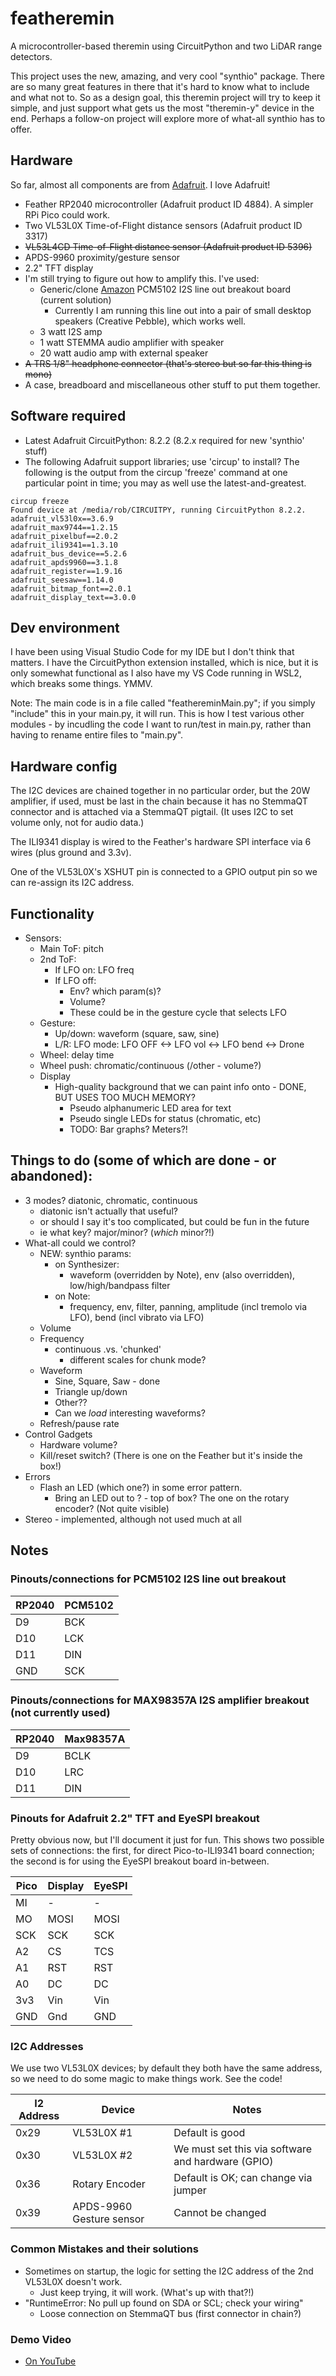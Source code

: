 # featheremin
A microcontroller-based theremin using CircuitPython and two LiDAR range detectors. 

This project uses the new, amazing, and very cool "synthio" package. 
There are so many great features in there that it's hard to know what to include and what not to. 
So as a design goal, this theremin project will try to keep it simple, 
and just support what gets us the most "theremin-y" device in the end.
Perhaps a follow-on project will explore more of what-all synthio has to offer.

## Hardware
So far, almost all components are from [Adafruit](https://www.adafruit.com). I love Adafruit!
 * Feather RP2040 microcontroller (Adafruit product ID 4884). A simpler RPi Pico could work.
 * Two VL53L0X Time-of-Flight distance sensors (Adafruit product ID 3317)
 * <strike>VL53L4CD Time-of-Flight distance sensor (Adafruit product ID 5396)</strike>
 * APDS-9960 proximity/gesture sensor
 * 2.2" TFT display
 * I'm still trying to figure out how to amplify this. I've used:
   * Generic/clone [Amazon](https://a.co/d/77fnhnu) PCM5102 I2S line out breakout board (current solution)
     * Currently I am running this line out into a pair of small desktop speakers (Creative Pebble), which works well.
   * 3 watt I2S amp
   * 1 watt STEMMA audio amplifier with speaker
   * 20 watt audio amp with external speaker
 * <strike>A TRS 1/8" headphone connector (that's stereo but so far this thing is mono)</strike>
 * A case, breadboard and miscellaneous other stuff to put them together.

## Software required
 * Latest Adafruit CircuitPython: 8.2.2 (8.2.x required for new 'synthio' stuff)
 * The following Adafruit support libraries; use 'circup' to install? The following is the output from the circup 'freeze' command at one particular point in time; you may as well use the latest-and-greatest.
```
circup freeze
Found device at /media/rob/CIRCUITPY, running CircuitPython 8.2.2.
adafruit_vl53l0x==3.6.9
adafruit_max9744==1.2.15
adafruit_pixelbuf==2.0.2
adafruit_ili9341==1.3.10
adafruit_bus_device==5.2.6
adafruit_apds9960==3.1.8
adafruit_register==1.9.16
adafruit_seesaw==1.14.0
adafruit_bitmap_font==2.0.1
adafruit_display_text==3.0.0
```



## Dev environment
I have been using Visual Studio Code for my IDE but I don't think that matters. I have the CircuitPython extension installed, which is nice, but it is only somewhat functional as I also have my VS Code running in WSL2, which breaks some things. YMMV.

Note: The main code is in a file called "feathereminMain.py"; if you simply "include" this in your main.py, it will run. This is how I test various other modules - by incudling the code I want to run/test in main.py, rather than having to rename entire files to "main.py".

## Hardware config
The I2C devices are chained together in no particular order, but the 20W amplifier, if used,
must be last in the chain because it has no StemmaQT connector and is attached via a StemmaQT pigtail. 
(It uses I2C to set volume only, not for audio data.)

The ILI9341 display is wired to the Feather's hardware SPI interface via 6 wires (plus ground and 3.3v).

One of the VL53L0X's XSHUT pin is connected to a GPIO output pin so we can re-assign its I2C address.


## Functionality
 * Sensors:
   * Main ToF: pitch
   * 2nd ToF:
     * If LFO on: LFO freq
     * If LFO off:
       * Env? which param(s)?
       * Volume?
       * These could be in the gesture cycle that selects LFO
   * Gesture:
     * Up/down: waveform (square, saw, sine)
     * L/R: LFO mode: LFO OFF <-> LFO vol <-> LFO bend <-> Drone
   * Wheel: delay time
   * Wheel push: chromatic/continuous (/other - volume?)
   * Display
     * High-quality background that we can paint info onto - DONE, BUT USES TOO MUCH MEMORY?
       * Pseudo alphanumeric LED area for text
       * Pseudo single LEDs for status (chromatic, etc)
       * TODO: Bar graphs? Meters?!
       

## Things to do (some of which are done - or abandoned):
 * 3 modes? diatonic, chromatic, continuous
   * diatonic isn't actually that useful?
   *   or should I say it's too complicated, but could be fun in the future
   *   ie what key? major/minor? (*which* minor?!)
 * What-all could we control?
   * NEW: synthio params:
     * on Synthesizer:
       * waveform (overridden by Note), env (also overridden), low/high/bandpass filter
     * on Note:
       * frequency, env, filter, panning, amplitude (incl tremolo via LFO), bend (incl vibrato via LFO)
   * Volume
   * Frequency
     * continuous .vs. 'chunked'
       * different scales for chunk mode?
   * Waveform
     * Sine, Square, Saw - done
     * Triangle up/down
     * Other??
     * Can we *load* interesting waveforms?
   * Refresh/pause rate
 * Control Gadgets
   * Hardware volume?
   * Kill/reset switch? (There is one on the Feather but it's inside the box!)
 * Errors
   * Flash an LED (which one?) in some error pattern.
     * Bring an LED out to ? - top of box? The one on the rotary encoder? (Not quite visible)
  * Stereo - implemented, although not used much at all


## Notes

### Pinouts/connections for PCM5102 I2S line out breakout
| RP2040 | PCM5102 |
| ------ | ------- |
| D9     | BCK     |
| D10    | LCK     |
| D11    | DIN     |
| GND    | SCK     | 


### Pinouts/connections for MAX98357A I2S amplifier breakout (not currently used)
| RP2040 | Max98357A |
| ------ | --------- |
| D9     | BCLK      |
| D10    | LRC       |
| D11    | DIN       |


### Pinouts for Adafruit 2.2" TFT and EyeSPI breakout
Pretty obvious now, but I'll document it just for fun. 
This shows two possible sets of connections: 
the first, for direct Pico-to-ILI9341 board connection; 
the second is for using the EyeSPI breakout board in-between.

| Pico   | Display | EyeSPI |
| ------ | ------- | ------ |
| MI     | -       | -      |
| MO     | MOSI    | MOSI   |
| SCK    | SCK     | SCK    |
| A2     | CS      | TCS    |
| A1     | RST     | RST    |
| A0     | DC      | DC     |
| 3v3    | Vin     | Vin    |
| GND    | Gnd     | GND    |

### I2C Addresses
We use two VL53L0X devices; by default they both have the same address, 
so we need to do some magic to make things work. See the code!

| I2 Address | Device | Notes |
| ---------- | ------ | ----- |
| 0x29       | VL53L0X #1 | Default is good |
| 0x30       | VL53L0X #2 | We must set this via software and hardware (GPIO) |
| 0x36       | Rotary Encoder | Default is OK; can change via jumper |
| 0x39       | APDS-9960 Gesture sensor | Cannot be changed |


### Common Mistakes and their solutions
* Sometimes on startup, the logic for setting the I2C address of the 2nd VL53L0X doesn't work.
  * Just keep trying, it will work. (What's up with that?!)
* "RuntimeError: No pull up found on SDA or SCL; check your wiring"
  * Loose connection on StemmaQT bus (first connector in chain?)

### Demo Video
* [On YouTube](https://youtu.be/wLTpfzRJ9J0)


